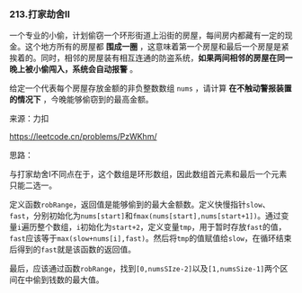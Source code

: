 ### 213.打家劫舍II

一个专业的小偷，计划偷窃一个环形街道上沿街的房屋，每间房内都藏有一定的现金。这个地方所有的房屋都 **围成一圈** ，这意味着第一个房屋和最后一个房屋是紧挨着的。同时，相邻的房屋装有相互连通的防盗系统，**如果两间相邻的房屋在同一晚上被小偷闯入，系统会自动报警** 。

给定一个代表每个房屋存放金额的非负整数数组 `nums` ，请计算 **在不触动警报装置的情况下** ，今晚能够偷窃到的最高金额。

来源：力扣

https://leetcode.cn/problems/PzWKhm/



思路：

​		与打家劫舍I不同点在于，这个数组是环形数组，因此数组首元素和最后一个元素只能二选一。

​		定义函数`robRange`，返回值是能够偷到的最大金额数。定义快慢指针`slow`、`fast`，分别初始化为`nums[start]`和`fmax(nums[start],nums[start+1])`。通过变量`i`遍历整个数组，`i`初始化为`start+2`，定义变量`tmp`，用于暂时存放`fast`的值，`fast`应该等于`max(slow+nums[i],fast)`。然后将`tmp`的值赋值给`slow`，在循环结束后得到的`fast`就是该函数的返回值。

​		最后，应该通过函数`robRange`，找到`[0,numsSIze-2]`以及`[1,numsSize-1]`两个区间在中偷到钱数的最大值。

​		